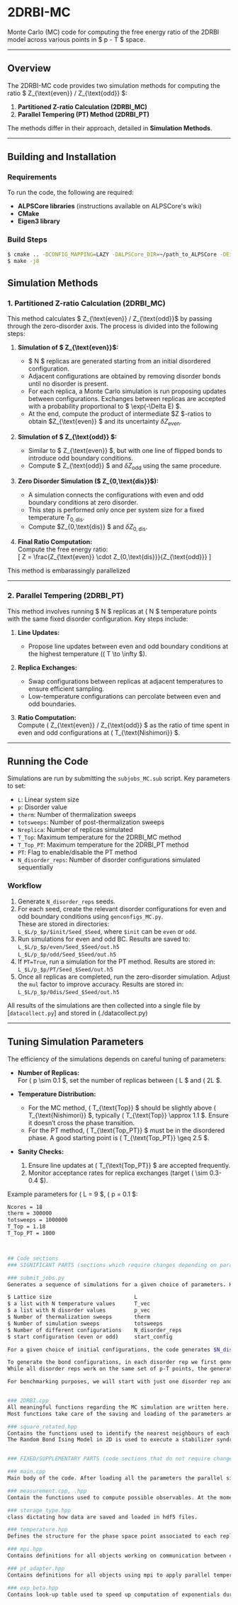 # 2DRBI-MC

Monte Carlo (MC) code for computing the free energy ratio of the 2DRBI model across various points in $ p - T $ space.

---

## Overview

The 2DRBI-MC code provides two simulation methods for computing the ratio $ Z_{\text{even}} / Z_{\text{odd}} $:  
1. **Partitioned Z-ratio Calculation (2DRBI_MC)**  
2. **Parallel Tempering (PT) Method (2DRBI_PT)**  

The methods differ in their approach, detailed in **Simulation Methods**.

---

## Building and Installation

### Requirements

To run the code, the following are required:
- **ALPSCore libraries** (instructions available on ALPSCore's wiki)
- **CMake**
- **Eigen3 library**

### Build Steps

```bash
$ cmake .. -DCONFIG_MAPPING=LAZY -DALPSCore_DIR=~/path_to_ALPSCore -DEigen3_DIR=~path_to_eigen3/eigen3
$ make -j8
```


## Simulation Methods

### 1. Partitioned Z-ratio Calculation (2DRBI_MC)

This method calculates $ Z_{\text{even}} / Z_{\text{odd}}$ by passing through the zero-disorder axis. The process is divided into the following steps:

1. **Simulation of $ Z_{\text{even}}$:**  
   - $ N $ replicas are generated starting from an initial disordered configuration.
   - Adjacent configurations are obtained by removing disorder bonds until no disorder is present.
   - For each replica, a Monte Carlo simulation is run proposing updates between configurations. Exchanges between replicas are accepted with a probability proportional to $ \exp(-\Delta E) $.
   - At the end, compute the product of intermediate $Z $-ratios to obtain $Z_{\text{even}} $ and its uncertainty $\delta Z_{\text{even}}$.

2. **Simulation of $ Z_{\text{odd}} $:**  
   - Similar to $ Z_{\text{even}} $, but with one line of flipped bonds to introduce odd boundary conditions.
   - Compute $ Z_{\text{odd}} $ and $\delta Z_{\text{odd}}$ using the same procedure.

3. **Zero Disorder Simulation ($ Z_{0,\text{dis}}$):**  
   - A simulation connects the configurations with even and odd boundary conditions at zero disorder.
   - This step is performed only once per system size for a fixed temperature $T_{0,\text{dis}}$.
   - Compute $Z_{0,\text{dis}} $ and $\delta Z_{0,\text{dis}}$.

4. **Final Ratio Computation:**  
   Compute the free energy ratio:  
   \[
   Z = \frac{Z_{\text{even}} \cdot Z_{0,\text{dis}}}{Z_{\text{odd}}}
   \]

This method is embarassingly parallelized


---

### 2. Parallel Tempering (2DRBI_PT)

This method involves running $ N $ replicas at \( N $ temperature points with the same fixed disorder configuration. Key steps include:

1. **Line Updates:**  
   - Propose line updates between even and odd boundary conditions at the highest temperature (\( T \to \infty $).

2. **Replica Exchanges:**  
   - Swap configurations between replicas at adjacent temperatures to ensure efficient sampling.
   - Low-temperature configurations can percolate between even and odd boundaries.

3. **Ratio Computation:**  
   Compute \( Z_{\text{even}} / Z_{\text{odd}} $ as the ratio of time spent in even and odd configurations at \( T_{\text{Nishimori}} $.

---

## Running the Code

Simulations are run by submitting the `subjobs_MC.sub` script. Key parameters to set:

- `L`: Linear system size
- `p`: Disorder value
- `therm`: Number of thermalization sweeps
- `totsweeps`: Number of post-thermalization sweeps
- `Nreplica`: Number of replicas simulated
- `T_Top`: Maximum temperature for the 2DRBI_MC method
- `T_Top_PT`: Maximum temperature for the 2DRBI_PT method
- `PT`: Flag to enable/disable the PT method
- `N_disorder_reps`: Number of disorder configurations simulated sequentially

### Workflow

1. Generate `N_disorder_reps` seeds.
2. For each seed, create the relevant disorder configurations for even and odd boundary conditions using `genconfigs_MC.py`.  
   These are stored in directories:  
   `L_$L/p_$p/$init/Seed_$Seed`, where `$init` can be `even` or `odd`.
3. Run simulations for even and odd BC. Results are saved to:  
   `L_$L/p_$p/even/Seed_$Seed/out.h5`  
   `L_$L/p_$p/odd/Seed_$Seed/out.h5`
4. If `PT=True`, run a simulation for the PT method. Results are stored in:  
   `L_$L/p_$p/PT/Seed_$Seed/out.h5`
5. Once all replicas are completed, run the zero-disorder simulation. Adjust the `mul` factor to improve accuracy. Results are stored in:  
   `L_$L/p_$p/0dis/Seed_$Seed/out.h5`

All results of the simulations are then collected into a single file by [`datacollect.py`] and stored in (./datacollect.py)

---

## Tuning Simulation Parameters

The efficiency of the simulations depends on careful tuning of parameters:

- **Number of Replicas:**  
  For \( p \sim 0.1 $, set the number of replicas between \( L $ and \( 2L $.

- **Temperature Distribution:**  
  - For the MC method, \( T_{\text{Top}} $ should be slightly above \( T_{\text{Nishimori}} $, typically \( T_{\text{Top}} \approx 1.1 $. Ensure it doesn’t cross the phase transition.  
  - For the PT method, \( T_{\text{Top\_PT}} $ must be in the disordered phase. A good starting point is \( T_{\text{Top\_PT}} \geq 2.5 $.

- **Sanity Checks:**  
  1. Ensure line updates at \( T_{\text{Top\_PT}} $ are accepted frequently.
  2. Monitor acceptance rates for replica exchanges (target \( \sim 0.3-0.4 $).

Example parameters for \( L = 9 $, \( p = 0.1 $:  
```bash
Ncores = 18
therm = 300000
totsweeps = 1000000
T_Top = 1.18
T_Top_PT = 1000



## Code sections
### SIGNIFICANT PARTS (sections which require changes depending on parameter choice, code updates etc):

### submit_jobs.py
Generates a sequence of simulations for a given choice of parameters. Here, one needs to choose:

$ Lattice size                          L
$ a list with N temperature values	    T_vec
$ a list with N disorder values		    p_vec
$ Number of thermalization sweeps		therm
$ Number of simulation sweeps		    totsweeps
$ Number of different configurations	N_disorder_reps
$ start configuration (even or odd)	    start_config

For a given choice of initial configurations, the code generates $N_disorder_reps$ folders and .ini files, each with its own seed and set of bond configurations.

To generate the bond configurations, in each disorder rep we first generate an initial bond configuration according to the disorder value of the first p-T point. Disordered bonds are then added/removed at random to reach the disorder value of the adjacent p-T point. This process is repeated until the bond configuration of the last p-T point is obtained. 
While all disorder reps work on the same set of p-T points, the generation process for these bond configurations are independent and have no correlation between different disorder reps.

For benchmarking purposes, we will start with just one disorder rep and a few p-T points. 


### 2DRBI.cpp 
All meaningful functions regarding the MC simulation are written here.
Most functions take care of the saving and loading of the parameters and observables of each individual core. The most significant function which will be modified over time is ising_sim::update() , which contains all steps executed during a single MC sweep and is called by the main code for every MC step.

### square_rotated.hpp 
Contains the functions used to identify the nearest neighbours of each site.
The Random Bond Ising Model in 2D is used to execute a stabilizer syndrome analysis of the 2D Toric Code with open boundary conditions in the rotated formalism. For a surface code of (odd) lattice size $L\timesL$, the classical model is characterized by a lattice with $L-1$ rows and $(L+1)/2$. Each site $i$ is coupled to $4$ neighbours, with each coupling being the classical equivalent of a quantum qubit. Due to open boundary conditions, the qubits on the top and bottom edges, the leftmost qubit of every second row and the rightmost qubit of every other row have $2$ neighbours, while the qubits on the top left and bottom right corners only have $1$ neighbour.


### FIXED/SUPPLEMENTARY PARTS (code sections that do not require changes)

### main.cpp
Main body of the code. After loading all the parameters the parallel simulations are initialized and executed. Each replica is labeled by its unique temperature value and the respective p value, which are imported from the p-T_points file. Upon conclusion of each simulation, the results are collected, wrapped and stored in an hdf5 file. 

### measurement.cpp, .hpp
Contain the functions used to compute possible observables. At the moment, these are superfluous and are kept only in case of future use. 

### storage_type.hpp
class dictating how data are saved and loaded in hdf5 files.

### temperature.hpp 
Defines the structure for the phase space point associated to each replica. This is solely identified by the temperature and is identified by a lable temp. While in future an extra label p could be added to streamline computation, at the moment it is not required as each replica has its own T value and a unique, respective p value associated to it called from the "p-T_point" table.

### mpi.hpp 
Contains definitions for all objects working on communication between cores.

### pt_adapter.hpp
Contains definitions for all objects using mpi to apply parallel tempering in Monte Carlo simulations.

### exp_beta.hpp
Contains look-up table used to speed up computation of exponentials during Monte Carlo updates.
